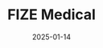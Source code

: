 ---  
layout: startup_page  
title: "FIZE Medical"  
id: "fizemedical.com"  
permalink: "/fizemedicalfizemedical.com01142025/"  
website: "https://fizemedical.com/"  
funding_round: "Series A"  
funding_amount: "$30M"  
investors: "Rapha Capital Management, Valitas Venture Capital, eHealth Ventures"  
about: "FIZE Medical develops and commercializes AI-enabled fluid management technology for critically ill patients. Their flagship device, FIZE-kUO®, provides real-time monitoring of kidney function to help prevent kidney damage and improve patient outcomes. This technology aims to reduce mortality rates and alleviate workload on healthcare professionals."  
markets: "MedTech, AI, Healthtech, Medical Device"  
hq: "Tel Aviv, Israel"  
founded_year: "2014"  
linkedin: "https://www.linkedin.com/company/fize-medical"  
twitter: ""  
instagram: ""  
facebook: ""  
crunchbase: "https://www.crunchbase.com/organization/fize-medical"  
pitchbook: "https://pitchbook.com/profiles/company/434790-55"  

date_display: "14-Jan-2025"  
date: "2025-01-14"

# SEO Optimization  
meta_title: "FIZE Medical - Series A Funding ($30M)"  
meta_description: "FIZE Medical, FIZE Medical develops and commercializes AI-enabled fluid management technology for critically ill patients. Their flagship device, FIZE-kUO®, provide..."  
meta_keywords: "FIZE Medical, MedTech, AI, Healthtech, Medical Device, Series A funding"  
canonical_url: "https://startup.projectstartups.com/fizemedicalfizemedical.com01142025/"  
---